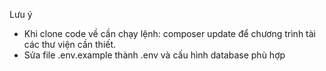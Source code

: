 Lưu ý

-   Khi clone code về cần chạy lệnh: composer update
    để chương trình tài các thư viện cần thiết.
-   Sửa file .env.example thành .env và cấu hình database phù hợp

